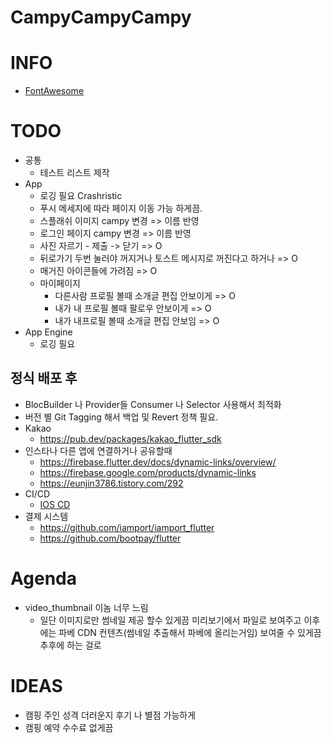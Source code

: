 # CampyCampyCampy


# INFO
* [FontAwesome](https://fontawesome.com/v5.15/icons?d=gallery&p=2)

# TODO
* 공통
  * 테스트 리스트 제작
* App
  * 로깅 필요 Crashristic
  * 푸시 메세지에 따라 페이지 이동 가능 하게끔.
  * 스플래쉬 이미지 campy 변경 =>  이름 반영
  * 로그인 페이지 campy 변경 =>  이름 반영
  * 사진 자르기 - 제출 -> 닫기 => O
  * 뒤로가기 두번 눌러야 꺼지거나 토스트 메시지로 꺼진다고 하거나 => O
  * 매거진 아이콘들에 가려짐 => O
  * 마이페이지
    * 다른사람 프로필 볼때 소개글 편집 안보이게 => O
    * 내가 내 프로필 볼때 팔로우 안보이게 => O
    * 내가 내프로필 볼때 소개글 편집 안보임 => O
* App Engine
  * 로깅 필요

## 정식 배포 후
* BlocBuilder 나 Provider들 Consumer 나 Selector 사용해서 최적화
* 버전 별 Git Tagging 해서 백업 및 Revert 정책 필요.
* Kakao
  * https://pub.dev/packages/kakao_flutter_sdk
* 인스타나 다른 앱에 연결하거나 공유할때
  * https://firebase.flutter.dev/docs/dynamic-links/overview/
  * https://firebase.google.com/products/dynamic-links
  * https://eunjin3786.tistory.com/292
* CI/CD
  * [IOS CD](https://docs.github.com/en/actions/deployment/deploying-xcode-applications/installing-an-apple-certificate-on-macos-runners-for-xcode-development)
* 결제 시스템
  * https://github.com/iamport/iamport_flutter
  * https://github.com/bootpay/flutter


# Agenda
* video_thumbnail 이놈 너무 느림
  * 일단 이미지로만 썸네일 제공 할수 있게끔 미리보기에서 파일로 보여주고 이후에는 파베 CDN 컨텐츠(썸네일 추출해서 파베에 올리는거임) 보여줄 수 있게끔  추후에 하는 걸로


# IDEAS
* 캠핑 주인 성격 더러운지 후기 나 별점 가능하게
* 캠핑 예약 수수료 없게끔
